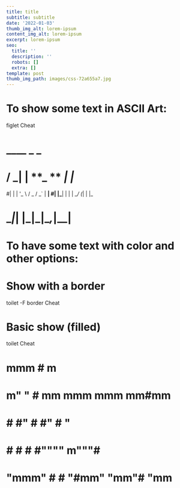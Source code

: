 ```yaml
---
title: title
subtitle: subtitle
date: '2022-01-03'
thumb_img_alt: lorem-ipsum
content_img_alt: lorem-ipsum
excerpt: lorem-ipsum
seo:
  title: ''
  description: ''
  robots: []
  extra: []
template: post
thumb_img_path: images/css-72a655a7.jpg
---
```

# To show some text in ASCII Art:

figlet Cheat

# \__\_\_ _ \_

# / **\_| |** **\_ ** _| |_

#| | | '_ \ / _ \/ \_` | **|
#| |\_**| | | | \__/ (_| | |\_

# \_**_|_| |\_|\_**|\__,_|\_\_|

#

# To have some text with color and other options:

# Show with a border

toilet -F border Cheat

# Basic show (filled)

toilet Cheat

# mmm # m

# m" " # mm mmm mmm mm#mm

# # #" # #" # "

# # # # #"""" m"""#

# "mmm" # # "#mm" "mm"# "mm

#
